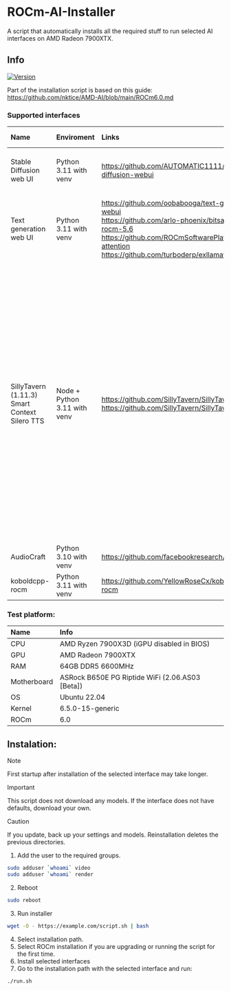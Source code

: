 # ROCm-AI-Installer
A script that automatically installs all the required stuff to run selected AI interfaces on AMD Radeon 7900XTX.

## Info
[![Version](https://img.shields.io/badge/2.1-version-orange.svg)](https://github.com/Mateusz-Dera/ROCm-AI-Installer/blob/main/README.md)

Part of the installation script is based on this guide: https://github.com/nktice/AMD-AI/blob/main/ROCm6.0.md

### Supported interfaces
|Name|Enviroment|Links|Additional information|
|:---|:---|:---|:---|
|Stable Diffusion web UI|Python 3.11 with venv|https://github.com/AUTOMATIC1111/stable-diffusion-webui|1. Startup parameters are in the webui-user.sh file|
|Text generation web UI|Python 3.11 with venv|https://github.com/oobabooga/text-generation-webui<br/> https://github.com/arlo-phoenix/bitsandbytes-rocm-5.6<br/> https://github.com/ROCmSoftwarePlatform/flash-attention<br/> https://github.com/turboderp/exllamav2|1. Startup parameters are in the run.sh file<br> 2. Tested: ExLlamav2, Transformers, llama.ccp|
|SillyTavern (1.11.3)<br> Smart Context<br> Silero TTS|Node + Python 3.11 with venv|https://github.com/SillyTavern/SillyTavern<br> https://github.com/SillyTavern/SillyTavern-Extras|1. SillyTavern and SillyTavern-Extras are launched separately<br> 2. Startup parameters are in the run.sh files<br> 3. SillyTavern must be connected to SillyTavern-Extras in settings<br> 4. Smart Context requires an additional extension download in settings<br> 5. Smart Context and Silero TTS extensions must be manually configured in SillyTavern settings|
|AudioCraft|Python 3.10 with venv|https://github.com/facebookresearch/audiocraft||
|koboldcpp-rocm|Python 3.11 with venv|https://github.com/YellowRoseCx/koboldcpp-rocm||

### Test platform:
|Name|Info|
|:---|:---|
|CPU|AMD Ryzen 7900X3D (iGPU disabled in BIOS)|
|GPU|AMD Radeon 7900XTX|
|RAM|64GB DDR5 6600MHz|
|Motherboard|ASRock B650E PG Riptide WiFi (2.06.AS03 [Beta])|
|OS|Ubuntu 22.04|
|Kernel|6.5.0-15-generic|
|ROCm|6.0|

## Instalation:
> [!Note]
> First startup after installation of the selected interface may take longer.

> [!Important]
> This script does not download any models. If the interface does not have defaults, download your own.

> [!Caution]
> If you update, back up your settings and models. Reinstallation deletes the previous directories.

1. Add the user to the required groups.
```bash
sudo adduser `whoami` video
sudo adduser `whoami` render
```
2. Reboot
```bash
sudo reboot
```
3. Run installer 
```bash
wget -O - https://example.com/script.sh | bash
```
4. Select installation path.
5. Select ROCm installation if you are upgrading or running the script for the first time.
6. Install selected interfaces
7. Go to the installation path with the selected interface and run:
```bash
./run.sh
```
